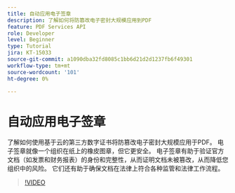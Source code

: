 ```yaml
---
title: 自动应用电子签章
description: 了解如何将防篡改电子密封大规模应用到PDF
feature: PDF Services API
role: Developer
level: Beginner
type: Tutorial
jira: KT-15033
source-git-commit: a1090dba32fd8085c1bb6d21d2d1237fb6f49301
workflow-type: tm+mt
source-wordcount: '101'
ht-degree: 0%

---
```


# 自动应用电子签章

了解如何使用基于云的第三方数字证书将防篡改电子密封大规模应用于PDF。 电子签章就像一个组织在纸上的橡皮图章，但它更安全。 电子签章有助于验证官方文档（如发票和财务报表）的身份和完整性，从而证明文档未被篡改，从而降低您组织中的风险。 它们还有助于确保文档在法律上符合各种监管和法律工作流程。

>[!VIDEO](https://video.tv.adobe.com/v/3428346?hidetitle=true)
